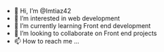 - 👋 Hi, I’m @Imtiaz42
- 👀 I’m interested in web development 
- 🌱 I’m currently learning Front end development 
- 💞️ I’m looking to collaborate on Front end projects
- 📫 How to reach me ...

<!---
Imtiaz42/Imtiaz42 is a ✨ special ✨ repository because its `README.md` (this file) appears on your GitHub profile.
You can click the Preview link to take a look at your changes.
--->
